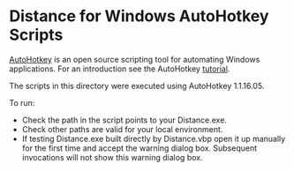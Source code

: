 Distance for Windows AutoHotkey Scripts
=======================================

[AutoHotkey](http://www.autohotkey.com) is an open source scripting tool for automating Windows 
applications. For an introduction see the AutoHotkey [tutorial](http://www.autohotkey.com/docs/Tutorial.htm).

The scripts in this directory were executed using AutoHotkey 1.1.16.05.

To run:

* Check the path in the script points to your Distance.exe.
* Check other paths are valid for your local environment.
* If testing Distance.exe built directly by Distance.vbp open it up manually for the first time and 
  accept the warning dialog box. Subsequent invocations will not show this warning dialog box.
